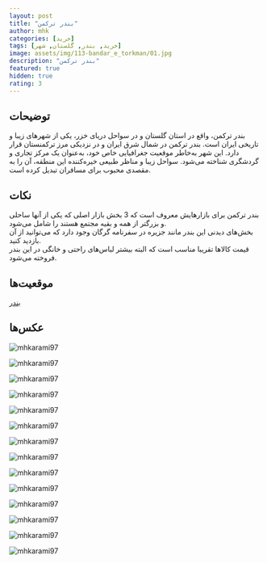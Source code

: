 ```yaml
---
layout: post
title: "بندر ترکمن"
author: mhk
categories: [خرید]
tags: [خرید, بندر, گلستان, شهر]
image: assets/img/113-bandar_e_torkman/01.jpg
description: "بندر ترکمن"
featured: true
hidden: true
rating: 3
---
```


## توضیحات
بندر ترکمن، واقع در استان گلستان و در سواحل دریای خزر، یکی از شهرهای زیبا و تاریخی ایران است. بندر ترکمن در شمال شرق ایران و در نزدیکی مرز ترکمنستان قرار دارد. این شهر به‌خاطر موقعیت جغرافیایی خاص خود، به‌عنوان یک مرکز تجاری و گردشگری شناخته می‌شود. سواحل زیبا و مناظر طبیعی خیره‌کننده این منطقه، آن را به مقصدی محبوب برای مسافران تبدیل کرده است.  

## نکات
بندر ترکمن برای بازارهایش معروف است که 3 بخش بازار اصلی که یکی از آنها ساحلی و بزرگتر از همه و بقیه مجتمع هستند را شامل می‌شود.  
بخش‌های دیدنی این بندر مانند جزیره در سفرنامه گرگان وجود دارد که می‌توانید از آن بازدید کنید.  
قیمت کالاها تقریبا مناسب است که البته بیشتر لباس‌های راحتی و خانگی در این بندر فروخته می‌شود.  

## موقعیت‌ها
[بندر](https://www.google.com/maps/place/Bandar-e+Torkman,+Golestan+Province,+Iran/@36.9029513,54.034497,13z/data=!3m1!4b1!4m6!3m5!1s0x3f84a06919eec929:0x35f889cfa5b50563!8m2!3d36.8929191!4d54.069943!16zL20vMDYxOG1z?entry=ttu&g_ep=EgoyMDI1MDMyNS4xIKXMDSoASAFQAw%3D%3D)  

## عکس‌ها

![mhkarami97](/assets/img/113-bandar_e_torkman/01.jpg)  
  
![mhkarami97](/assets/img/113-bandar_e_torkman/02.jpg)  
  
![mhkarami97](/assets/img/113-bandar_e_torkman/03.jpg)  
  
![mhkarami97](/assets/img/113-bandar_e_torkman/04.jpg)  
  
![mhkarami97](/assets/img/113-bandar_e_torkman/05.jpg)  
  
![mhkarami97](/assets/img/113-bandar_e_torkman/06.jpg)  
  
![mhkarami97](/assets/img/113-bandar_e_torkman/07.jpg)  
  
![mhkarami97](/assets/img/113-bandar_e_torkman/08.jpg)  
  
![mhkarami97](/assets/img/113-bandar_e_torkman/09.jpg)  
  
![mhkarami97](/assets/img/113-bandar_e_torkman/10.jpg)  
  
![mhkarami97](/assets/img/113-bandar_e_torkman/11.jpg)  
  
![mhkarami97](/assets/img/113-bandar_e_torkman/12.jpg)  
  
![mhkarami97](/assets/img/113-bandar_e_torkman/13.jpg)  
  
![mhkarami97](/assets/img/113-bandar_e_torkman/14.jpg)  